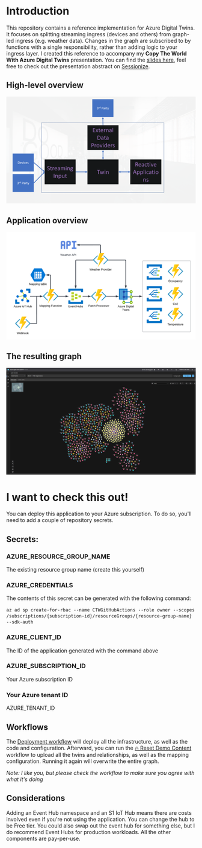 # Introduction
This repository contains a reference implementation for Azure Digital Twins. It focuses on splitting streaming ingress (devices and others) from graph-led ingress (e.g. weather data). Changes in the graph are subscribed to by functions with a single responsibility, rather than adding logic to your ingress layer. I created this reference to accompany my **Copy The World With Azure Digital Twins** presentation. You can find the [slides here][1], feel free to check out the presentation abstract on [Sessionize][2].

## High-level overview
![Architecture][3]

## Application overview
![Full application overview][4]

## The resulting graph
![The graph][5]


# I want to check this out!
You can deploy this application to your Azure subscription. To do so, you'll need to add a couple of repository secrets.

## Secrets:
### AZURE_RESOURCE_GROUP_NAME
The existing resource group name (create this yourself)

### AZURE_CREDENTIALS
The contents of this secret can be generated with the following command:
```
az ad sp create-for-rbac --name CTWGitHubActions --role owner --scopes /subscriptions/{subscription-id}/resourceGroups/{resource-group-name} --sdk-auth
```

### AZURE_CLIENT_ID
The ID of the application generated with the command above

### AZURE_SUBSCRIPTION_ID
Your Azure subscription ID

### Your Azure tenant ID
AZURE_TENANT_ID

## Workflows
The [Deployment workflow][6] will deploy all the infrastructure, as well as the code and configuration.
Afterward, you can run the [🔥 Reset Demo Content][7] workflow to upload all the twins and relationships, as well as the mapping configuration. Running it again will overwrite the entire graph.

*Note: I like you, but please check the workflow to make sure you agree with what it's doing*

## Considerations
Adding an Event Hub namespace and an S1 IoT Hub means there are costs involved even if you're not using the application. You can change the hub to be Free tier. You could also swap out the event hub for something else, but I do recommend Event Hubs for production workloads. All the other components are pay-per-use.

[1]: /presentation/Copy%20The%20World%20With%20Azure%20Digital%20Twins.pdf
[2]: https://sessionize.com/app/speaker/session/344004
[3]: /presentation/images/high-level-arch.png
[4]: /presentation/images/application-overview.png
[5]: /presentation/images/graph.png
[6]: /.github/workflows/deploy.yml
[7]: /.github/workflows/reset-demo.yml